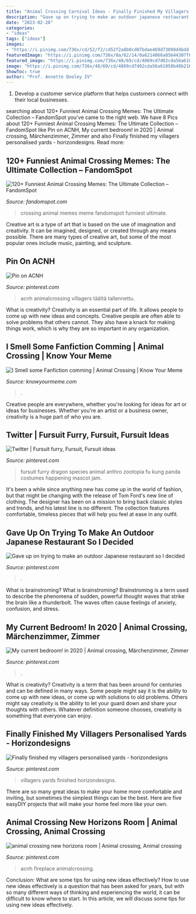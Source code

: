```yaml
---
title: "Animal Crossing Carnival Ideas - Finally Finished My Villagers Personalised Yards"
description: "Gave up on trying to make an outdoor japanese restaurant so i decided"
date: "2023-02-28"
categories:
- "ideas"
tags: ["ideas"]
images:
- "https://i.pinimg.com/736x/cd/52/f2/cd52f2a8b0cd07bdae469d73098d4bdd.jpg"
featuredImage: "https://i.pinimg.com/736x/0a/62/14/0a6214866a85644307f66f8007f59427.jpg"
featured_image: "https://i.pinimg.com/736x/48/69/cd/4869cd7d02cda56a61058b48b216e19a.jpg"
image: "https://i.pinimg.com/736x/48/69/cd/4869cd7d02cda56a61058b48b216e19a.jpg"
ShowToc: true
author: "Prof. Annette Dooley IV"
---
```



1. Develop a customer service platform that helps customers connect with their local businesses.

	

		
searching about 120+ Funniest Animal Crossing Memes: The Ultimate Collection – FandomSpot you've came to the right web. We have 8 Pics about 120+ Funniest Animal Crossing Memes: The Ultimate Collection – FandomSpot like Pin on ACNH, My current bedroom! in 2020 | Animal crossing, Märchenzimmer, Zimmer and also Finally finished my villagers personalised yards - horizondesigns. Read more:
		
    
## 120+ Funniest Animal Crossing Memes: The Ultimate Collection – FandomSpot

<img loading=lazy src="https://static.fandomspot.com/images/05/6360/092-animal-crossing-meme.jpg" onerror="this.onerror=null;this.src='https://tse4.mm.bing.net/th?id=OIP.BKnk6MlKVuuzTAzV8fXHCwHaNL&amp;pid=15.1';" alt="120+ Funniest Animal Crossing Memes: The Ultimate Collection – FandomSpot">

_Source: fandomspot.com_

>crossing animal memes meme fandomspot funniest ultimate. 

	

Creative art is a type of art that is based on the use of imagination and creativity. It can be imagined, designed, or created through any means possible. There are many types of creative art, but some of the most popular ones include music, painting, and sculpture.

    
## Pin On ACNH

<img loading=lazy src="https://i.pinimg.com/736x/f9/26/dd/f926dd5a847ec8cbd47b499bf340cdb9.jpg" onerror="this.onerror=null;this.src='https://tse2.mm.bing.net/th?id=OIP.1eN-59rJtD8RU8b6SIuIxgHaHa&amp;pid=15.1';" alt="Pin on ACNH">

_Source: pinterest.com_

>acnh animalcrossing villagers täältä tallennettu. 

	

What is creativity?
Creativity is an essential part of life. It allows people to come up with new ideas and concepts. Creative people are often able to solve problems that others cannot. They also have a knack for making things work, which is why they are so important in any organization.

    
## I Smell Some Fanfiction Comming | Animal Crossing | Know Your Meme

<img loading=lazy src="http://i2.kym-cdn.com/photos/images/facebook/000/591/611/9d3.jpg" onerror="this.onerror=null;this.src='https://tse1.mm.bing.net/th?id=OIP.sjA-Wxq2RU2YO0q113gUCAHaF7&amp;pid=15.1';" alt="I Smell some Fanfiction comming | Animal Crossing | Know Your Meme">

_Source: knowyourmeme.com_

>. 

	

Creative people are everywhere, whether you're looking for ideas for art or ideas for businesses. Whether you're an artist or a business owner, creativity is a huge part of who you are.

    
## Twitter | Fursuit Furry, Fursuit, Fursuit Ideas

<img loading=lazy src="https://i.pinimg.com/736x/48/69/cd/4869cd7d02cda56a61058b48b216e19a.jpg" onerror="this.onerror=null;this.src='https://tse3.mm.bing.net/th?id=OIP.Cs-GRPYE-muO1uKfDUTOVgHaN6&amp;pid=15.1';" alt="Twitter | Fursuit furry, Fursuit, Fursuit ideas">

_Source: pinterest.com_

>fursuit furry dragon species animal anthro zootopia fu kung panda costumes happening mascot jam. 

	

It's been a while since anything new has come up in the world of fashion, but that might be changing with the release of Tom Ford's new line of clothing. The designer has been on a mission to bring back classic styles and trends, and his latest line is no different. The collection features comfortable, timeless pieces that will help you feel at ease in any outfit.

    
## Gave Up On Trying To Make An Outdoor Japanese Restaurant So I Decided

<img loading=lazy src="https://i.pinimg.com/736x/cd/52/f2/cd52f2a8b0cd07bdae469d73098d4bdd.jpg" onerror="this.onerror=null;this.src='https://tse2.mm.bing.net/th?id=OIP.GODJnd0szDUNkxT3Fo73NQHaEK&amp;pid=15.1';" alt="Gave up on trying to make an outdoor Japanese restaurant so I decided">

_Source: pinterest.com_

>. 

	

What is brainstroming?
What is brainstroming? Brainstroming is a term used to describe the phenomena of sudden, powerful thought waves that strike the brain like a thunderbolt. The waves often cause feelings of anxiety, confusion, and stress.

    
## My Current Bedroom! In 2020 | Animal Crossing, Märchenzimmer, Zimmer

<img loading=lazy src="https://i.pinimg.com/736x/0a/62/14/0a6214866a85644307f66f8007f59427.jpg" onerror="this.onerror=null;this.src='https://tse3.mm.bing.net/th?id=OIP.gpUsATfPLQU4mfiuk3uF1wHaEK&amp;pid=15.1';" alt="My current bedroom! in 2020 | Animal crossing, Märchenzimmer, Zimmer">

_Source: pinterest.com_

>. 

	

What is creativity?
Creativity is a term that has been around for centuries and can be defined in many ways. Some people might say it is the ability to come up with new ideas, or come up with solutions to old problems. Others might say creativity is the ability to let your guard down and share your thoughts with others. Whatever definition someone chooses, creativity is something that everyone can enjoy.

    
## Finally Finished My Villagers Personalised Yards - Horizondesigns

<img loading=lazy src="https://i.pinimg.com/736x/e8/29/5f/e8295f44133f96f011d91662db682986.jpg" onerror="this.onerror=null;this.src='https://tse2.mm.bing.net/th?id=OIP.BuImRZjnRga7iB0_cETK5gHaK_&amp;pid=15.1';" alt="Finally finished my villagers personalised yards - horizondesigns">

_Source: pinterest.com_

>villagers yards finished horizondesigns. 

	

There are so many great ideas to make your home more comfortable and inviting, but sometimes the simplest things can be the best. Here are five easyDIY projects that will make your home feel more like your own.

    
## Animal Crossing New Horizons Room | Animal Crossing, Animal Crossing

<img loading=lazy src="https://i.pinimg.com/736x/72/76/7d/72767d502865876de8231086bcf79cc1.jpg" onerror="this.onerror=null;this.src='https://tse3.mm.bing.net/th?id=OIP.so2v5WroxcYkWBUQunBJpQHaED&amp;pid=15.1';" alt="animal crossing new horizons room | Animal crossing, Animal crossing">

_Source: pinterest.com_

>acnh fireplace animalcrossing. 

	

Conclusion: What are some tips for using new ideas effectively?
How to use new ideas effectively is a question that has been asked for years, but with so many different ways of thinking and experiencing the world, it can be difficult to know where to start. In this article, we will discuss some tips for using new ideas effectively.

